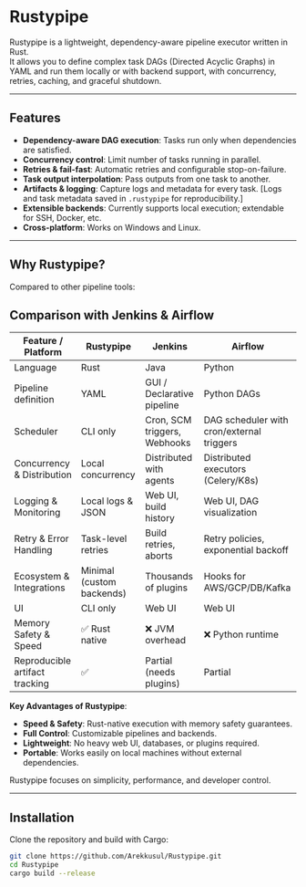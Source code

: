 # Rustypipe

Rustypipe is a lightweight, dependency-aware pipeline executor written in Rust.  
It allows you to define complex task DAGs (Directed Acyclic Graphs) in YAML and run them locally or with backend support, with concurrency, retries, caching, and graceful shutdown.

---

## Features

- **Dependency-aware DAG execution**: Tasks run only when dependencies are satisfied.
- **Concurrency control**: Limit number of tasks running in parallel.
- **Retries & fail-fast**: Automatic retries and configurable stop-on-failure.
- **Task output interpolation**: Pass outputs from one task to another.
- **Artifacts & logging**: Capture logs and metadata for every task. [Logs and task metadata saved in `.rustypipe` for reproducibility.]
- **Extensible backends**: Currently supports local execution; extendable for SSH, Docker, etc.
- **Cross-platform**: Works on Windows and Linux.

---

## Why Rustypipe?

Compared to other pipeline tools:

## Comparison with Jenkins & Airflow

| Feature / Platform          | Rustypipe               | Jenkins                     | Airflow                       |
|-----------------------------|-----------------------|-----------------------------|--------------------------------|
| Language                    | Rust                  | Java                        | Python                        |
| Pipeline definition          | YAML                  | GUI / Declarative pipeline  | Python DAGs                   |
| Scheduler                   | CLI only             | Cron, SCM triggers, Webhooks | DAG scheduler with cron/external triggers |
| Concurrency & Distribution   | Local concurrency      | Distributed with agents     | Distributed executors (Celery/K8s) |
| Logging & Monitoring         | Local logs & JSON      | Web UI, build history       | Web UI, DAG visualization     |
| Retry & Error Handling       | Task-level retries     | Build retries, aborts       | Retry policies, exponential backoff |
| Ecosystem & Integrations     | Minimal (custom backends) | Thousands of plugins       | Hooks for AWS/GCP/DB/Kafka   |
| UI                           | CLI only              | Web UI                      | Web UI                        |
| Memory Safety & Speed        | ✅ Rust native        | ❌ JVM overhead             | ❌ Python runtime             |
| Reproducible artifact tracking | ✅                   | Partial (needs plugins)     | Partial                        |

**Key Advantages of Rustypipe**:
- **Speed & Safety**: Rust-native execution with memory safety guarantees.  
- **Full Control**: Customizable pipelines and backends.  
- **Lightweight**: No heavy web UI, databases, or plugins required.  
- **Portable**: Works easily on local machines without external dependencies.

Rustypipe focuses on simplicity, performance, and developer control.

---

## Installation

Clone the repository and build with Cargo:

```bash
git clone https://github.com/Arekkusul/Rustypipe.git
cd Rustypipe
cargo build --release
